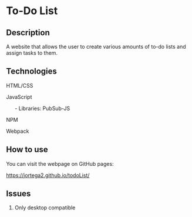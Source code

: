 # To-Do List

## Description
A website that allows the user to create various amounts of to-do lists and assign tasks to them.

## Technologies
HTML/CSS

JavaScript

&nbsp;&nbsp;&nbsp;&nbsp;&nbsp;&nbsp;- Libraries: PubSub-JS

NPM

Webpack

## How to use
You can visit the webpage on GitHub pages:

https://jortega2.github.io/todoList/

## Issues
1. Only desktop compatible
